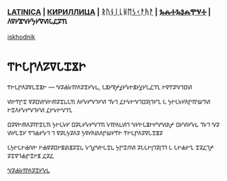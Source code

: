 ### [LATINICA](../Latn/Gosudarstvo.md) | [КИРИЛЛИЦА](../Cyrl/Государство.md) | [ᚱᚢᚾᛁᚳᚺᛖᛊᚲᚨᚤᚨ](../Runr/ᚷᛟᛊᚢᛞᚨᚱᛊᛏᚡᛟ.md) | [ⰃⰎⰀⰃⰑⰎⰉⰜⰀ](../Glag/Ⰳⱁⱄⱆⰴⰰⱃⱄⱅⰲⱁ.md) | 𐍓𐍠𐍔𐍮𐍝𐍔𐍟𐍔𐍠𐍜𐍡𐍚𐍐𐍴
[iskhodnik](./KNIGA/Gosudarstvo.md)

# 𐍒𐍞𐍡𐍣𐍓𐍐𐍠𐍡𐍢𐍮𐍞

𐍒𐍞𐍡𐍣𐍓𐍐𐍠𐍡𐍢𐍮𐍞 — 𐍝𐍐𐍑𐍛𐍳𐍓𐍐𐍢𐍔𐍛𐍰, 𐍡𐍮𐍔𐍠𐍬𐍤𐍔𐍛𐍞𐍮𐍔𐍤𐍔𐍡𐍚𐍙𐍧 𐍞𐍠𐍒𐍐𐍝𐍙𐍗𐍜



𐍜𐍞𐍒𐍣𐍢 𐍠𐍐𐍗𐍜𐍝𐍞𐍕𐍐𐍢𐍰𐍡𐍴 𐍓𐍔𐍛𐍔𐍝𐍙𐍔𐍜 𐍙𐍛𐍙 𐍚𐍞𐍛𐍞𐍝𐍙𐍗𐍐𐍭𐍙𐍔𐍧 𐍡 𐍟𐍞𐍡𐍛𐍔𐍓𐍣𐍳𐍦𐍙𐍜 𐍞𐍢𐍓𐍔𐍛𐍔𐍝𐍙𐍔𐍜 𐍚𐍞𐍛𐍞𐍝𐍙𐍧

𐍗𐍐𐍠𐍞𐍕𐍓𐍐𐍳𐍢𐍡𐍴 𐍟𐍞𐍡𐍛𐍔 𐍗𐍐𐍡𐍔𐍛𐍔𐍝𐍙𐍴 𐍛𐍳𐍓𐍰𐍜𐍙 𐍝𐍔𐍞𐍡𐍮𐍞𐍔𐍝𐍝𐍨𐍬 𐍗𐍔𐍜𐍔𐍛𐍰 𐍙𐍛𐍙 𐍝𐍐 𐍜𐍔𐍡𐍢𐍔 𐍒𐍙𐍑𐍔𐍛𐍙 𐍙 𐍠𐍐𐍡𐍟𐍐𐍓𐍐 𐍟𐍠𐍔𐍓𐍨𐍓𐍣𐍦𐍔𐍒𐍞 𐍒𐍞𐍡𐍣𐍓𐍐𐍠𐍡𐍢𐍮𐍐

𐍡𐍟𐍞𐍡𐍞𐍑𐍝𐍞 𐍞𐍑𐍠𐍐𐍗𐍞𐍮𐍨𐍮𐍐𐍢𐍰 𐍛𐍙𐍤𐍝𐍞𐍡𐍢𐍰 𐍟𐍣𐍢𐍩𐍜 𐍐𐍡𐍡𐍞𐍭𐍙𐍐𐍭𐍙𐍙 𐍡 𐍡𐍞𐍑𐍞𐍧 𐍢𐍐𐍚𐍙𐍬 𐍐𐍢𐍠𐍙𐍑𐍣𐍢𐍞𐍮 𐍚𐍐𐍚 

[𐍝𐍐𐍑𐍛𐍳𐍓𐍐𐍢𐍔𐍛𐍰](𐍝𐍐𐍑𐍛𐍳𐍓𐍐𐍢𐍔𐍛𐍰.md)
